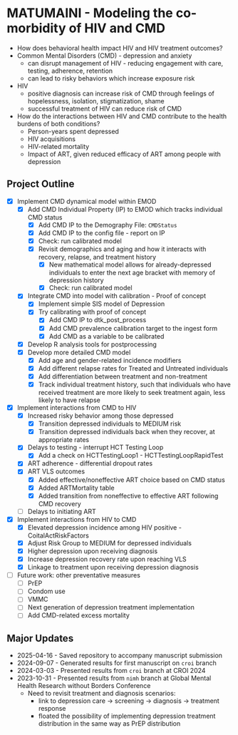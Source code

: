 # MATUMAINI - Modeling the co-morbidity of HIV and CMD

* How does behavioral health impact HIV and HIV treatment outcomes?
* Common Mental Disorders (CMD) - depression and anxiety
    * can disrupt management of HIV - reducing engagement with care, testing, adherence, retention
    * can lead to risky behaviors which increase exposure risk
* HIV
    * positive diagnosis can increase risk of CMD through feelings of hopelessness, isolation, stigmatization, shame
    * successful treatment of HIV can reduce risk of CMD 
* How do the interactions between HIV and CMD contribute to the health burdens of both conditions?
    * Person-years spent depressed
    * HIV acquisitions
    * HIV-related mortality
    * Impact of ART, given reduced efficacy of ART among people with depression

## Project Outline

* [x] Implement CMD dynamical model within EMOD
    * [x] Add CMD Individual Property (IP) to EMOD which tracks individual CMD status
        * [x] Add CMD IP to the Demography File: `CMDStatus`
        * [x] Add CMD IP to the config file - report on IP
        * [x] Check: run calibrated model
        * [x] Revisit demographics and aging and how it interacts with recovery, relapse, and treatment history
            * [x] New mathematical model allows for already-depressed individuals to enter the next age bracket with memory of depression history
            * [x] Check: run calibrated model
    * [x] Integrate CMD into model with calibration - Proof of concept
        * [x] Implement simple SIS model of Depression
        * [x] Try calibrating with proof of concept
            * [x] Add CMD IP to dtk_post_process
            * [x] Add CMD prevalence calibration target to the ingest form
            * [x] Add CMD as a variable to be calibrated
    * [x] Develop R analysis tools for postprocessing
    * [x] Develop more detailed CMD model
        * [x] Add age and gender-related incidence modifiers
        * [x] Add different relapse rates for Treated and Untreated individuals
        * [x] Add differentiation between treatment and non-treatment
        * [x] Track individual treatment history, such that individuals who have received treatment are more likely to seek treatment again, less likely to have relapse
* [x] Implement interactions from CMD to HIV
    * [x] Increased risky behavior among those depressed
        * [x] Transition depressed individuals to MEDIUM risk
        * [x] Transition depressed individuals back when they recover, at appropriate rates 
    * [x] Delays to testing - interrupt HCT Testing Loop
        * [x] Add a check on HCTTestingLoop1 - HCTTestingLoopRapidTest
    * [x] ART adherence - differential dropout rates
    * [x] ART VLS outcomes
        * [x] Added effective/noneffective ART choice based on CMD status
        * [x] Added ARTMortality table
        * [x] Added transition from noneffective to effective ART following CMD recovery
    * [ ] Delays to initiating ART
* [x] Implement interactions from HIV to CMD
    * [x] Elevated depression incidence among HIV positive - CoitalActRiskFactors
    * [x] Adjust Risk Group to MEDIUM for depressed individuals
    * [x] Higher depression upon receiving diagnosis
    * [x] Increase depression recovery rate upon reaching VLS
    * [x] Linkage to treatment upon receiving depression diagnosis
* [ ] Future work: other preventative measures
    * [ ] PrEP
    * [ ] Condom use
    * [ ] VMMC
    * [ ] Next generation of depression treatment implementation
    * [ ] Add CMD-related excess mortality

## Major Updates

* 2025-04-16 - Saved repository to accompany manuscript submission
* 2024-09-07 - Generated results for first manuscript on `croi` branch
* 2024-03-03 - Presented results from `croi` branch at CROI 2024
* 2023-10-31 - Presented results from `nimh` branch at Global Mental Health Research without Borders Conference
    * Need to revisit treatment and diagnosis scenarios: 
        * link to depression care -> screening -> diagnosis -> treatment response
        * floated the possibility of implementing depression treatment distribution in the same way as PrEP distribution